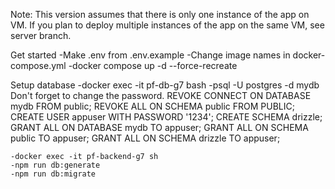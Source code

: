Note: This version assumes that there is only one instance of the app on VM.
    If you plan to deploy multiple instances of the app on the same VM, see server branch.

Get started
    -Make .env from .env.example
    -Change image names in docker-compose.yml
    -docker compose up -d --force-recreate
    
Setup database
    -docker exec -it pf-db-g7 bash
    -psql -U postgres -d mydb
    Don't forget to change the password.
    REVOKE CONNECT ON DATABASE mydb FROM public;
    REVOKE ALL ON SCHEMA public FROM PUBLIC;
    CREATE USER appuser WITH PASSWORD '1234';
    CREATE SCHEMA drizzle;
    GRANT ALL ON DATABASE mydb TO appuser;
    GRANT ALL ON SCHEMA public TO appuser;
    GRANT ALL ON SCHEMA drizzle TO appuser;

    -docker exec -it pf-backend-g7 sh
    -npm run db:generate
    -npm run db:migrate